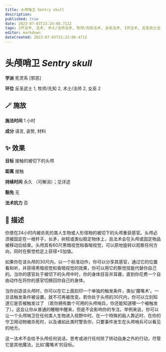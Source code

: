 ```yaml
---
title: 头颅哨卫 Sentry skull
description: 
published: true
date: 2023-07-03T23:24:08.711Z
tags: 2环法术, 法术, 术士/法师法术, 牧师/先知法术, 女巫法术, 1环法术, 反圣武士法术, 死灵系, 邪恶
editor: markdown
dateCreated: 2023-07-03T21:22:06.471Z
---
```


# **头颅哨卫** *Sentry skull*

**学派** 死灵系 \[邪恶\] 

**环位** 反圣武士 1, 牧师/先知 2, 术士/法师 2, 女巫 2

## 🪄 施放

**施法时间** 1 小时

**成分** 语言, 姿势, 材料

## ✨ 效果 

**目标** 接触的被切下的头颅 

**距离** 接触  

**持续时间** 永久 （可解消）；见详述 

**豁免** 无

**法术抗力** 否

## 📖 描述

你使在24小时内被杀死的类人生物或人形怪物的被切下的头颅重获感官。头颅必须被固定在一根杆子，长矛，树枝或类似稳定物体上，且法术会在头颅或固定物品被移动后结束。头颅具有60尺黑暗视觉和昏暗视觉，可以原地旋转以观察任何方向，同时在察觉检定上获得+5加值。

如果你在该头颅的30尺内，以一个标准动作，你可以分享其感官，通过它的位置看和听，并获得黑暗视觉和昏暗视觉的效果，你可以用它的察觉技能代替你自己的。当你的感官处于被切下的头颅中时，你的身体目盲并耳聋，直到你花费一个自由动作在将你的感官切换回你自己的身体。

当你创造该头颅时，你可以在它上面刻印一个单独的触发条件，类似‘魔嘴术’。一旦该触发条件被设置，就不可再被改变。若你处于头颅的30尺内，你可以立刻知道它是否被触发过了 （若你拥有数个可用的头颅哨兵，你还能知道哪一个被触发了）。这会让你从普通的睡眠中醒来，但是不会影响你的专注。举例来说，你可以让一个头颅哨卫在任何类人生物进入视野中时、在一个特殊的敌人靠近时、在你的守卫用动物被杀死时，以及诸如此类时警告你，只要事件发生在头颅哨兵可以看见的地方。

这一法术不会给予头颅任何说话，思考或进行任何除了转动自身之外的行动，尽管它是其他魔法，比如‘魔嘴术’的目标。
    